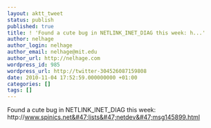 ```yaml
---
layout: aktt_tweet
status: publish
published: true
title: ! 'Found a cute bug in NETLINK_INET_DIAG this week: h...'
author: nelhage
author_login: nelhage
author_email: nelhage@mit.edu
author_url: http://nelhage.com
wordpress_id: 985
wordpress_url: http://twitter-304526087159808
date: 2010-11-04 17:52:59.000000000 +01:00
categories: []
tags: []
---
```

Found a cute bug in NETLINK_INET_DIAG this week: http:&#47;&#47;www.spinics.net&#47;lists&#47;netdev&#47;msg145899.html
